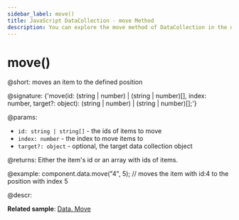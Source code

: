 ```yaml
---
sidebar_label: move()
title: JavaScript DataCollection - move Method 
description: You can explore the move method of DataCollection in the documentation of the DHTMLX JavaScript UI library. Browse developer guides and API reference, try out code examples and live demos, and download a free 30-day evaluation version of DHTMLX Suite.
---
```


# move()

@short: moves an item to the defined position

@signature: {'move(id: (string | number) | (string | number)[], index: number, target?: object): (string | number) | (string | number)[];'}

@params:
- `id: string | string[]` - the ids of items to move
- `index: number` - the index to move items to
- `target?: object` - optional, the target data collection object

@returns:
Either the item's id or an array with ids of items.

@example:
component.data.move("4", 5); // moves the item with id:4 to the position with index 5

@descr:

**Related sample**: [Data. Move](https://snippet.dhtmlx.com/fi66bi8h)

